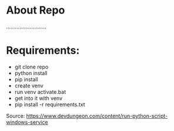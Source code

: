 # About Repo

...........................

# Requirements:
 - git clone repo
 - python install
 - pip install
 - create venv
 - run venv activate.bat
 - get into it with venv
 - pip install -r requirements.txt
 
 Source: https://www.devdungeon.com/content/run-python-script-windows-service
